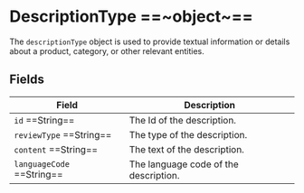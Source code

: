 # DescriptionType ==~object~==

The `descriptionType` object is used to provide textual information or details about a product, category, or other relevant entities.

## Fields

| Field                     	| Description                             	|
|---------------------------	|-----------------------------------------	|
| `id`  ==String==            	| The Id of the description.             	|
| `reviewType`  ==String==    	| The type of the description.             	|
| `content`  ==String==       	| The text of the description.             	|
| `languageCode`  ==String==  	| The language code of the description.    	|